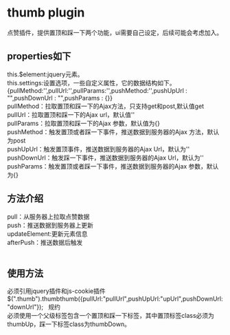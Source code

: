 # thumb plugin  
点赞插件，提供置顶和踩一下两个功能，ui需要自己设定，后续可能会考虑加入。  
## properties如下 
this.$element:jquery元素。  
this.settings:设置选项，一些自定义属性，它的数据结构如下。  
    {pullMethod:'',pullUrl:'',pullParams:'',pushMethod:'',pushUpUrl : "",pushDownUrl : "",pushParams : {}}  
pullMethod：拉取置顶和踩一下的Ajax方法，只支持get和post,默认值get  
pullUrl：拉取置顶和踩一下的Ajax url，默认值''  
pullParams：拉取置顶和踩一下的Ajax 参数，默认值为{}  
pushMethod：触发置顶或者踩一下事件，推送数据到服务器的Ajax 方法，默认为post  
pushUpUrl：触发置顶事件，推送数据到服务器的Ajax Url，默认为'' 
pushDownUrl：触发踩一下事件，推送数据到服务器的Ajax Url，默认为'' 
pushParams：触发置顶或者踩一下事件，推送数据到服务器的Ajax 参数，默认为{}  
 
## 方法介绍
pull：从服务器上拉取点赞数据  
push：推送数据到服务器上更新  
updateElement:更新元素信息  
afterPush：推送数据后触发    
 
## 使用方法
必须引用jquery插件和js-cookie插件  
$(".thumb").thumbthumb({pullUrl:"pullUrl",pushUpUrl:"upUrl",pushDownUrl:"downUrl"});
 
规约  
必须使用一个父级标签包含一个置顶和踩一下标签，其中置顶标签class必须为thumbUp，踩一下标签class为thumbDown。  

